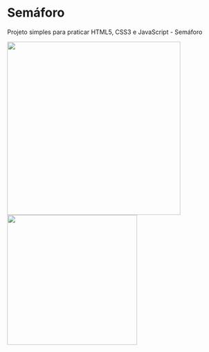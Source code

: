 <h1> Semáforo </h1>
Projeto simples para praticar HTML5, CSS3 e JavaScript - Semáforo 


</p>
<p float="left">
  <img src="https://user-images.githubusercontent.com/65368831/94771815-8d8d0200-038e-11eb-8e52-fd61e22c2fff.png" width="400" />
  <img src="https://user-images.githubusercontent.com/65368831/94771828-91b91f80-038e-11eb-8fc2-e685617c1633.gif" width="300" /> 
</p>
